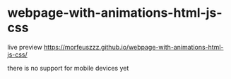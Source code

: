 # webpage-with-animations-html-js-css
 
live preview https://morfeuszzz.github.io/webpage-with-animations-html-js-css/

there is no support for mobile devices yet
